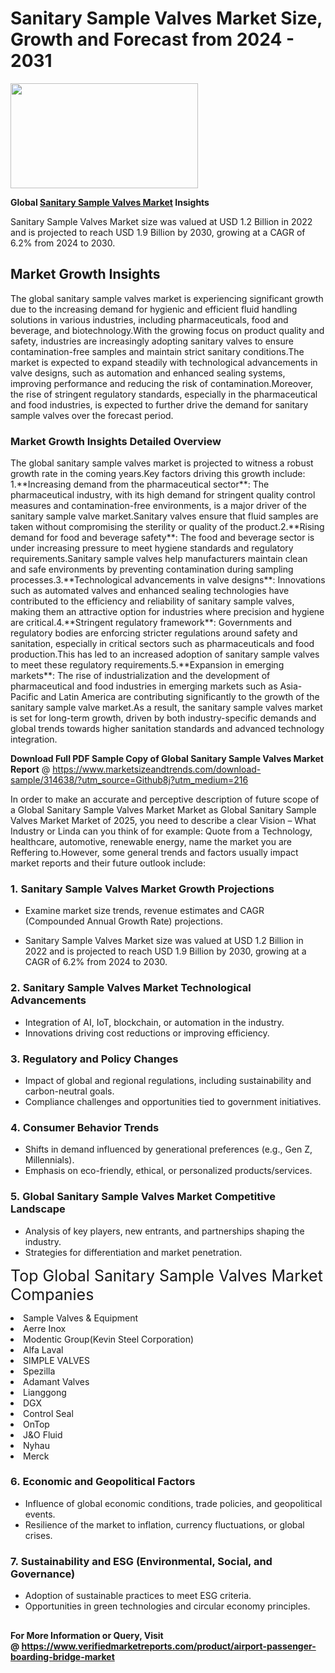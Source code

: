 <H1>Sanitary Sample Valves Market Size, Growth and Forecast from 2024 - 2031</H1><img class="aligncenter size-medium wp-image-584254" src="https://thirdeyenews.in/wp-content/uploads/2024/09/Global-Market-Research-300x168.jpeg" alt="" width="300" height="168" /><p><strong>Global&nbsp;<a href="https://www.marketsizeandtrends.com/download-sample/314638/?utm_source=Github8j?utm_medium=216">Sanitary Sample Valves Market</a> Insights</strong></p><p>Sanitary Sample Valves Market size was valued at USD 1.2 Billion in 2022 and is projected to reach USD 1.9 Billion by 2030, growing at a CAGR of 6.2% from 2024 to 2030.</p><p><h2>Market Growth Insights</h2> The global sanitary sample valves market is experiencing significant growth due to the increasing demand for hygienic and efficient fluid handling solutions in various industries, including pharmaceuticals, food and beverage, and biotechnology.With the growing focus on product quality and safety, industries are increasingly adopting sanitary valves to ensure contamination-free samples and maintain strict sanitary conditions.The market is expected to expand steadily with technological advancements in valve designs, such as automation and enhanced sealing systems, improving performance and reducing the risk of contamination.Moreover, the rise of stringent regulatory standards, especially in the pharmaceutical and food industries, is expected to further drive the demand for sanitary sample valves over the forecast period. <h3>Market Growth Insights Detailed Overview</h3> The global sanitary sample valves market is projected to witness a robust growth rate in the coming years.Key factors driving this growth include: 1.**Increasing demand from the pharmaceutical sector**: The pharmaceutical industry, with its high demand for stringent quality control measures and contamination-free environments, is a major driver of the sanitary sample valve market.Sanitary valves ensure that fluid samples are taken without compromising the sterility or quality of the product.2.**Rising demand for food and beverage safety**: The food and beverage sector is under increasing pressure to meet hygiene standards and regulatory requirements.Sanitary sample valves help manufacturers maintain clean and safe environments by preventing contamination during sampling processes.3.**Technological advancements in valve designs**: Innovations such as automated valves and enhanced sealing technologies have contributed to the efficiency and reliability of sanitary sample valves, making them an attractive option for industries where precision and hygiene are critical.4.**Stringent regulatory framework**: Governments and regulatory bodies are enforcing stricter regulations around safety and sanitation, especially in critical sectors such as pharmaceuticals and food production.This has led to an increased adoption of sanitary sample valves to meet these regulatory requirements.5.**Expansion in emerging markets**: The rise of industrialization and the development of pharmaceutical and food industries in emerging markets such as Asia-Pacific and Latin America are contributing significantly to the growth of the sanitary sample valve market.As a result, the sanitary sample valves market is set for long-term growth, driven by both industry-specific demands and global trends towards higher sanitation standards and advanced technology integration.</p><p><span class=""><strong>Download Full PDF Sample Copy of Global Sanitary Sample Valves Market Report</strong> @ <a href="https://www.marketsizeandtrends.com/download-sample/314638/?utm_source=Github8j?utm_medium=216" target="_blank">https://www.marketsizeandtrends.com/download-sample/314638/?utm_source=Github8j?utm_medium=216</a></span></p><p>In order to make an accurate and perceptive description of future scope of a Global&nbsp;Sanitary Sample Valves Market Market as Global&nbsp;Sanitary Sample Valves Market Market of 2025, you need to describe a clear Vision &ndash; What Industry or Linda can you think of for example: Quote from a Technology, healthcare, automotive, renewable energy, name the market you are Reffering to.However, some general trends and factors usually impact market reports and their future outlook include:</p><h3>1.&nbsp;<strong>Sanitary Sample Valves Market Growth Projections</strong></h3><ul><li>Examine market size trends, revenue estimates and CAGR (Compounded Annual Growth Rate) projections.</li><li><p>Sanitary Sample Valves Market size was valued at USD 1.2 Billion in 2022 and is projected to reach USD 1.9 Billion by 2030, growing at a CAGR of 6.2% from 2024 to 2030.</p></li></ul><h3>2.&nbsp;<strong>Sanitary Sample Valves Market Technological Advancements</strong></h3><ul><li>Integration of AI, IoT, blockchain, or automation in the industry.</li><li>Innovations driving cost reductions or improving efficiency.</li></ul><h3>3.&nbsp;<strong>Regulatory and Policy Changes</strong></h3><ul><li>Impact of global and regional regulations, including sustainability and carbon-neutral goals.</li><li>Compliance challenges and opportunities tied to government initiatives.</li></ul><h3>4.&nbsp;<strong>Consumer Behavior Trends</strong></h3><ul><li>Shifts in demand influenced by generational preferences (e.g., Gen Z, Millennials).</li><li>Emphasis on eco-friendly, ethical, or personalized products/services.</li></ul><h3>5.&nbsp;<strong>Global Sanitary Sample Valves Market Competitive Landscape</strong></h3><ul><li>Analysis of key players, new entrants, and partnerships shaping the industry.</li><li>Strategies for differentiation and market penetration.</li></ul><p data-pm-slice="1 1 []"><span style="color: inherit; font-family: inherit; font-size: 25px;">Top Global Sanitary Sample Valves Market Companies</span></p><div class="" data-test-id=""><p><li>Sample Valves & Equipment</li><li> Aerre Inox</li><li> Modentic Group(Kevin Steel Corporation)</li><li> Alfa Laval</li><li> SIMPLE VALVES</li><li> Spezilla</li><li> Adamant Valves</li><li> Lianggong</li><li> DGX</li><li> Control Seal</li><li> OnTop</li><li> J&O Fluid</li><li> Nyhau</li><li> Merck</li></p></div><h3>6.&nbsp;<strong>Economic and Geopolitical Factors</strong></h3><ul><li>Influence of global economic conditions, trade policies, and geopolitical events.</li><li>Resilience of the market to inflation, currency fluctuations, or global crises.</li></ul><h3>7.&nbsp;<strong>Sustainability and ESG (Environmental, Social, and Governance)</strong></h3><ul><li>Adoption of sustainable practices to meet ESG criteria.</li><li>Opportunities in green technologies and circular economy principles.</li></ul><h2><strong style="font-size: 14px;">For More Information or Query, Visit @&nbsp;</strong><a style="background-color: #ffffff; font-size: 14px;" href="https://www.marketsizeandtrends.com/report/sanitary-sample-valves-market/" target="_blank">https://www.verifiedmarketreports.com/product/airport-passenger-boarding-bridge-market</a></h2>